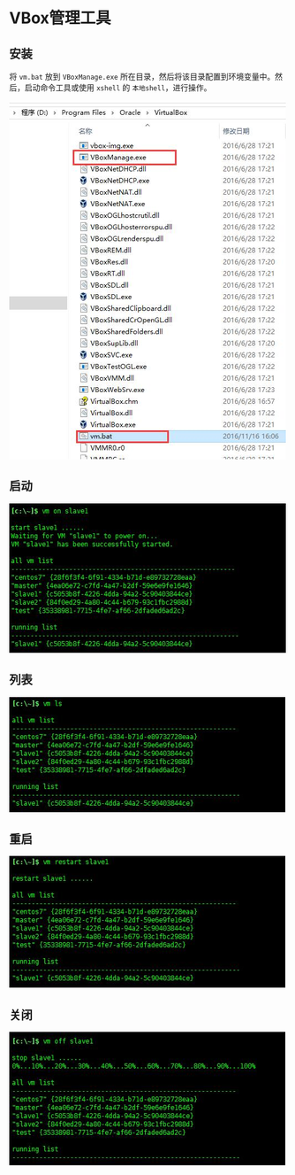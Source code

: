 # VBox管理工具



## 安装
将 `vm.bat` 放到 `VBoxManage.exe` 所在目录，然后将该目录配置到环境变量中。然后，启动命令工具或使用 `xshell` 的 `本地shell`，进行操作。

![安装][1]

## 启动
![启动][2]
## 列表
![列表][3]

## 重启
![重动][4]
## 关闭
![关闭][5]

[1]: https://raw.githubusercontent.com/mircode/vbox/master/doc/imgs/dir.jpg
[2]: https://raw.githubusercontent.com/mircode/vbox/master/doc/imgs/on.jpg
[3]: https://raw.githubusercontent.com/mircode/vbox/master/doc/imgs/ls.jpg
[4]: https://raw.githubusercontent.com/mircode/vbox/master/doc/imgs/reset.jpg
[5]: https://raw.githubusercontent.com/mircode/vbox/master/doc/imgs/off.jpg
